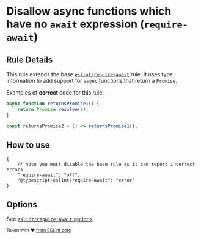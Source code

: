 # Disallow async functions which have no `await` expression (`require-await`)

## Rule Details

This rule extends the base [`eslint/require-await`](https://eslint.org/docs/rules/require-await) rule.
It uses type information to add support for `async` functions that return a `Promise`.

Examples of **correct** code for this rule:

```ts
async function returnsPromise1() {
    return Promise.resolve(1);
}

const returnsPromise2 = () => returnsPromise1();
```

## How to use

```jsonc
{
    // note you must disable the base rule as it can report incorrect errors
    "require-await": "off",
    "@typescript-eslint/require-await": "error"
}
```

## Options

See [`eslint/require-await` options](https://eslint.org/docs/rules/require-await#options).

<sup>Taken with ❤️ [from ESLint core](https://github.com/eslint/eslint/blob/master/docs/rules/require-await.md)</sup>
